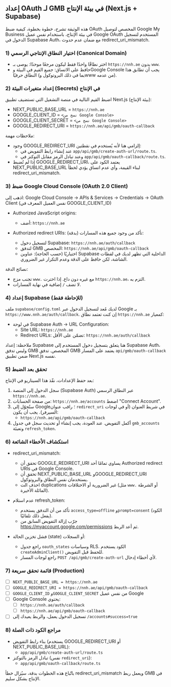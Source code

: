 ## إعداد OAuth لـ GMB في بيئة الإنتاج (Next.js + Supabase)

هذه الوثيقة تشرح، خطوة بخطوة، كيفية ضبط OAuth المخصص لتوصيل Google My Business في بيئة الإنتاج، باستخدام نفس عميل Google OAuth المستخدم لتسجيل الدخول في Supabase Auth، مع ضمان عدم حدوث redirect_uri_mismatch.

### 1) اختيار النطاق الإنتاجي الرسمي (Canonical Domain)
- اختر نطاقًا واحدًا فقط ليكون مرجعًا موحدًا: يوصى بـ `https://nnh.ae` بدون `www`.
- حافظ على الاتساق: جميع القيم في البيئة وGoogle Console يجب أن تطابق هذا النطاق حرفيًا (بما في ذلك البروتوكول وwww من عدمه).

### 2) إعداد متغيرات البيئة (Secrets) في الإنتاج
اضبط القيم التالية في منصة التشغيل التي تستضيف تطبيق Next.js (بيئة الإنتاج):

- NEXT_PUBLIC_BASE_URL = `https://nnh.ae`
- GOOGLE_CLIENT_ID = `<نسخ من Google Console>`
- GOOGLE_CLIENT_SECRET = `<نسخ من Google Console>`
- GOOGLE_REDIRECT_URI = `https://nnh.ae/api/gmb/oauth-callback`

ملاحظات مهمة:
- وجود GOOGLE_REDIRECT_URI إلزامي هنا لأنه يُستخدم في نقطتين:
  - عند إنشاء رابط التفويض في `app/api/gmb/create-auth-url/route.ts`.
  - وعند تبادل الرمز مقابل التوكنز في `app/api/gmb/oauth-callback/route.ts`.
- إذا لم تُضبط GOOGLE_REDIRECT_URI، يعتمد الكود على NEXT_PUBLIC_BASE_URL لبناء القيمة، وأي عدم اتساق يؤدي لخطأ redirect_uri_mismatch.

### 3) ضبط Google Cloud Console (OAuth 2.0 Client)
اذهب إلى: Google Cloud Console → APIs & Services → Credentials → OAuth Client (نفس العميل المعرف في GOOGLE_CLIENT_ID)

- Authorized JavaScript origins:
  - أضف: `https://nnh.ae`

- Authorized redirect URIs: تأكد من وجود جميع هذه المسارات (بدقة):
  - لتسجيل دخول Supabase: `https://nnh.ae/auth/callback`
  - لتدفق GMB المخصص: `https://nnh.ae/api/gmb/oauth-callback`
  - اختياريًا (حسب الحاجة): عناوين Supabase الداخلية التي تظهر لديك في لقطات الشاشة، لكن حافظ على الدقة وعدم التكرار غير الضروري.

نصائح الدقة:
- تجنب مزج `www.` مع غيره دون داع. إذا اخترت `https://nnh.ae`، التزم به.
- لا تضف `/` إضافية في نهاية المسارات.

### 4) إعداد Supabase (للإحاطة فقط)
ملف `supabase/config.toml` لديك مُعد لتسجيل الدخول عبر Google بـ `https://www.nnh.ae/auth/callback`. إن كنت تعتمد نطاق `https://nnh.ae` كمعيار:

- في لوحة Supabase Auth → URL Configuration:
  - Site URL: `https://nnh.ae`
  - Redirect URLs: تضمّن على الأقل: `https://nnh.ae/auth/callback`

ملاحظة: إعداد Supabase هنا يتعلق بتسجيل دخول المستخدم إلى Supabase Auth، وليس تدفق GMB المخصص. تدفق GMB يعتمد على المسار `api/gmb/oauth-callback` ضمن تطبيق Next.js نفسه.

### 5) تحقق بعد الضبط
بعد حفظ الإعدادات، نفّذ هذا السيناريو في الإنتاج:
1. سجل الدخول إلى المنصة (Supabase Auth) عبر النطاق الرسمي `https://nnh.ae`.
2. من صفحة الحسابات: `https://nnh.ae/accounts` اضغط "Connect Account".
3. ستُحوّل إلى Google؛ راقب عنوان `redirect_uri` في شريط العنوان (أو في لوجات السيرفر). يجب أن يكون:
   - `https://nnh.ae/api/gmb/oauth-callback`
4. أكمل التفويض. عند العودة، يجب إنشاء أو تحديث سجل في جدول `gmb_accounts` وتعبئة `refresh_token`.

### 6) استكشاف الأخطاء الشائعة
- redirect_uri_mismatch:
  - تحقق أن GOOGLE_REDIRECT_URI يساوي تمامًا أحد Authorized redirect URIs في Google Console.
  - تحقق أن NEXT_PUBLIC_BASE_URL وGOOGLE_REDIRECT_URI يستخدمان نفس النطاق والبروتوكول.
  - احذف الت duplications غير الضرورية أو الاختلافات (مثل `www.` أو الشرطة المائلة الأخيرة).

- عدم استلام refresh_token:
  - تأكد من أن التدفق يستخدم `access_type=offline` و`prompt=consent` (الكود يفعل ذلك تلقائيًا).
  - جرّب إزالة التفويض السابق من https://myaccount.google.com/permissions ثم أعد الربط.

- فشل تخزين الحالة (state) أو السجلات:
  - راجع جدول `oauth_states` وسياسات RLS. الكود يستخدم `createAdminClient()` للحفظ قبل التفويض.
  - راجع لوجات المسار `POST /api/gmb/create-auth-url` لأي أخطاء إدخال.

### 7) قائمة تحقق سريعة (Production)
- [ ] `NEXT_PUBLIC_BASE_URL = https://nnh.ae`
- [ ] `GOOGLE_REDIRECT_URI = https://nnh.ae/api/gmb/oauth-callback`
- [ ] `GOOGLE_CLIENT_ID` و`GOOGLE_CLIENT_SECRET` من نفس عميل Google
- [ ] Google Console يحتوي:
  - [ ] `https://nnh.ae/auth/callback`
  - [ ] `https://nnh.ae/api/gmb/oauth-callback`
- [ ] تسجيل الدخول يعمل، والربط يعيدك إلى `/accounts#success=true`

### 8) مراجع الكود ذات الصلة
- بناء رابط التفويض (يستخدم GOOGLE_REDIRECT_URI أو NEXT_PUBLIC_BASE_URL):
  - `app/api/gmb/create-auth-url/route.ts`
- تبادل الرمز بالتوكنز (نفس `redirect_uri`):
  - `app/api/gmb/oauth-callback/route.ts`

باتّباع هذه الخطوات بدقة، سيُزال خطأ redirect_uri_mismatch ويعمل ربط GMB في الإنتاج بشكل سليم.


